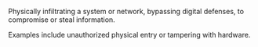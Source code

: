 Physically infiltrating a system or network, bypassing digital defenses, to compromise or steal information. 

Examples include unauthorized physical entry or tampering with hardware.